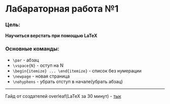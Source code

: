 # Лабараторная работа №1
### Цель:
**Научиться верстать при помощью LaTeX**

### Основные команды:
* `\par` - абзац
* `\vspace{N}` - оступ на N
* `\begin{itemize} ... \end{itemize}` - список без нумерации
* `\newpage` - новая страница
* `\nohyphens` - убрать отступ в начале(убрать абзац)
---------
Гайд от создателей overleaf(LaTeX за 30 минут) - [тык](https://www.overleaf.com/learn/latex/Learn_LaTeX_in_30_minutes)
